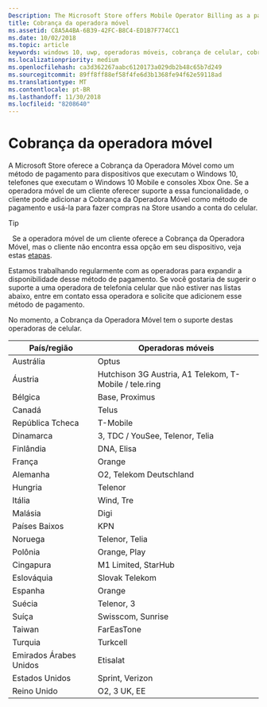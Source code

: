 ```yaml
---
Description: The Microsoft Store offers Mobile Operator Billing as a payment method for mobile operators who support this capability.
title: Cobrança da operadora móvel
ms.assetid: C8A5A4BA-6B39-42FC-B8C4-ED1B7F774CC1
ms.date: 10/02/2018
ms.topic: article
keywords: windows 10, uwp, operadoras móveis, cobrança de celular, cobrança da operadora móvel
ms.localizationpriority: medium
ms.openlocfilehash: ca3d362267aabc6120173a029db2b48c65b7d249
ms.sourcegitcommit: 89ff8ff88ef58f4fe6d3b1368fe94f62e59118ad
ms.translationtype: MT
ms.contentlocale: pt-BR
ms.lasthandoff: 11/30/2018
ms.locfileid: "8208640"
---
```

# <a name="mobile-operator-billing"></a>Cobrança da operadora móvel


A Microsoft Store oferece a Cobrança da Operadora Móvel como um método de pagamento para dispositivos que executam o Windows 10, telefones que executam o Windows 10 Mobile e consoles Xbox One. Se a operadora móvel de um cliente oferecer suporte a essa funcionalidade, o cliente pode adicionar a Cobrança da Operadora Móvel como método de pagamento e usá-la para fazer compras na Store usando a conta do celular.

> [!TIP]
>  Se a operadora móvel de um cliente oferece a Cobrança da Operadora Móvel, mas o cliente não encontra essa opção em seu dispositivo, veja estas [etapas](http://go.microsoft.com/fwlink/p/?LinkId=523993).

Estamos trabalhando regularmente com as operadoras para expandir a disponibilidade desse método de pagamento. Se você gostaria de sugerir o suporte a uma operadora de telefonia celular que não estiver nas listas abaixo, entre em contato essa operadora e solicite que adicionem esse método de pagamento.

No momento, a Cobrança da Operadora Móvel tem o suporte destas operadoras de celular.

| País/região  | Operadoras móveis                 |
|-----------------|----------------------------------|
| Austrália       | Optus                            |
| Áustria         | Hutchison 3G Austria, A1 Telekom, T-Mobile / tele.ring  |
| Bélgica         | Base, Proximus                   |
| Canadá          | Telus                            |
| República Tcheca  | T-Mobile                         |
| Dinamarca         | 3, TDC / YouSee, Telenor, Telia  |
| Finlândia         | DNA, Elisa                       |
| França          | Orange                           |
| Alemanha         | O2, Telekom Deutschland          |
| Hungria         | Telenor                          |
| Itália           | Wind, Tre                        |
| Malásia        | Digi                             |
| Países Baixos     | KPN                              |
| Noruega          | Telenor, Telia                   |
| Polônia          | Orange, Play                     |
| Cingapura       | M1 Limited, StarHub              |
| Eslováquia        | Slovak Telekom                   |
| Espanha           | Orange                           |
| Suécia          | Telenor, 3                       |
| Suíça     | Swisscom, Sunrise                |
| Taiwan          | FarEasTone                       |
| Turquia          | Turkcell                         |
| Emirados Árabes Unidos | Etisalat                    |
| Estados Unidos   | Sprint, Verizon                  |
| Reino Unido  | O2, 3 UK, EE                     |

 



 


 

 




